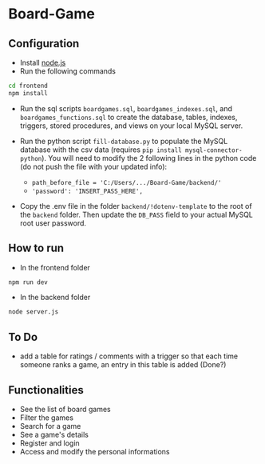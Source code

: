 # Board-Game


## Configuration
- Install [node.js](https://nodejs.org/dist/v22.14.0/node-v22.14.0-x64.msi)
- Run the following commands

```bash
cd frontend
npm install
```

- Run the sql scripts ```boardgames.sql```, ```boardgames_indexes.sql```, and ```boardgames_functions.sql``` to create the database, tables, indexes, triggers, stored procedures, and views on your local MySQL server.
- Run the python script ```fill-database.py``` to populate the MySQL database with the csv data (requires ```pip install mysql-connector-python```). You will need to modify the 2 following lines in the python code (do not push the file with your updated info): 
  - ```path_before_file = 'C:/Users/.../Board-Game/backend/'```
  - ```'password': 'INSERT_PASS_HERE',```

- Copy the .env file in the folder ```backend/!dotenv-template``` to the root of the ```backend``` folder. Then update the ```DB_PASS``` field to your actual MySQL root user password.


## How to run
- In the frontend folder

```bash
npm run dev
```

- In the backend folder

```bash
node server.js
```


## To Do

- add a table for ratings / comments with a trigger so that each time someone ranks a game, an entry in this table is added (Done?)

## Functionalities
- See the list of board games
- Filter the games
- Search for a game
- See a game's details
- Register and login
- Access and modify the personal informations
